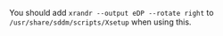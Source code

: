 You should add `xrandr --output eDP --rotate right` to `/usr/share/sddm/scripts/Xsetup` when using this.
